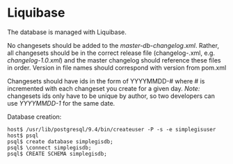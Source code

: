 # Liquibase

The database is managed with Liquibase.

No changesets should be added to the *master-db-changelog.xml*.  Rather, all changesets should be in the correct release
file (changelog-<version>.xml, e.g. *changelog-1.0.xml*) and the master changelog should 
reference these files in order. Version in file names should correspond with version from pom.xml

Changesets should have ids in the form of YYYYMMDD-# where # is incremented with each changeset you create for a given day.
*Note:* changesets ids only have to be unique by author, so two developers can use *YYYYMMDD-1* for the same date.



Database creation:
```
host$ /usr/lib/postgresql/9.4/bin/createuser -P -s -e simplegisuser
host$ psql
psql$ create database simplegisdb;
psql$ \connect simplegisdb;
psql$ CREATE SCHEMA simplegisdb;
```
